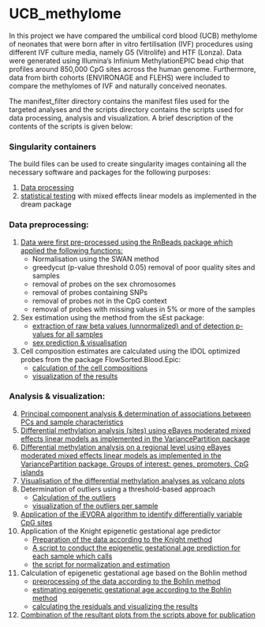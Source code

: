 # UCB_methylome
In this project we have compared the umbilical cord blood (UCB) methylome of neonates that were born after in vitro fertilisation (IVF) procedures using different IVF culture media, namely G5 (Vitrolife) and HTF (Lonza). Data were generated using Illumina’s Infinium MethylationEPIC bead chip that profiles around 850,000 CpG sites across the human genome. Furthermore, data from birth cohorts (ENVIRONAGE and FLEHS) were included to compare the methylomes of IVF and naturally conceived neonates.

The manifest_filter directory contains the manifest files used for the targeted analyses and the scripts directory contains the scripts used for data processing, analysis and visualization. A brief description of the contents of the scripts is given below:

### Singularity containers
The build files can be used to create singularity images containing all the necessary software and packages for the following purposes:
1. [Data processing](scripts/RnBeadsBlood_build.txt)
2. [statistical testing](scripts/dream_build.txt) with mixed effects linear models as implemented in the dream package

### Data preprocessing:

1. [Data were first pre-processed using the RnBeads package which applied the following functions:](scripts/01_preprocessingSWAN.R)
    + Normalisation using the SWAN method  
    + greedycut (p-value threshold 0.05) removal of poor quality sites and samples
    + removal of probes on the sex chromosomes
    + removal of probes containing SNPs
    + removal of probes not in the CpG context
    + removal of probes with missing values in 5% or more of the samples
2.	Sex estimation using the method from the sEst package:
    + [extraction of raw beta values (unnormalized) and of detection p-values for all samples](scripts/02.1_preprocessingSest.R)
    + [sex prediction & visualisation](scripts/02.2_SexPredictionsEst.R)
3. Cell composition estimates are calculated using the IDOL optimized probes from the package FlowSorted.Blood.Epic:
    + [calculation of the cell compositions](scripts/03.1_CellCompositionEstimation.R)
    + [visualization of the results](scripts/03.2_CellCompositionVisualisation.R)

### Analysis & visualization:

4.	[Principal component analysis & determination of associations between PCs and sample characteristics](scripts/04_PCACovariates.R)
5.	[Differential methylation analysis (sites) using eBayes moderated mixed effects linear models as implemented in the VariancePartition package](scripts/05_EWAS.R)
6.	[Differential methylation analysis on a regional level using eBayes moderated mixed effects linear models as implemented in the VariancePartition package. Groups of interest: genes, promoters, CpG islands](scripts/06_RegionsStatistics.R)
7.	[Visualisation of the differential methylation analyses as volcano plots](scripts/07_VolcanoPlot.R)
8.	Determination of outliers using a threshold-based approach
    + [Calculation of the outliers](scripts/08.1_Outliers.R)
    + [visualization of the outliers per sample](scripts/08.2_OutliersVisualisation.R)
9.	[Application of the iEVORA algorithm to identify differentially variable CpG sites](scripts/09_iEVORA.R)
10.	Application of the Knight epigenetic gestational age predictor
    + [Preparation of the data according to the Knight method](scripts/10.1_preprocessingKnight.R)
    + [A script to conduct the epigenetic gestational age prediction for each sample which calls](scripts/10.2_KnightGAEstimates.R)
    + [the script for normalization and estimation](scripts/10.3_NormalizeAndPredictGA.R)
11.	Calculation of epigenetic gestational age based on the Bohlin method
    + [preprocessing of the data according to the Bohlin method](scripts/11.1_preprocessingBohlin.R)
    + [estimating epigenetic gestational age according to the Bohlin method](scripts/11.2_BohlinEstimateGA.R)
    + [calculating the residuals and visualizing the results](scripts/11.3_BohlinResiduals.R)
12.	[Combination of the resultant plots from the scripts above for publication](scripts/12_combinePlots.R)

